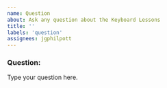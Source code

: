 ```yaml
---
name: Question
about: Ask any question about the Keyboard Lessons
title: ''
labels: 'question'
assignees: jgphilpott
---
```


### Question:

Type your question here.
